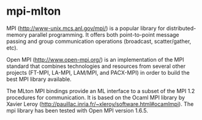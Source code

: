 mpi-mlton
======


MPI (http://www-unix.mcs.anl.gov/mpi/) is a popular library for
distributed-memory parallel programming. It offers both point-to-point
message passing and group communication operations (broadcast,
scatter/gather, etc).

Open MPI (http://www.open-mpi.org/) is an implementation of the MPI
standard that combines technologies and resources from several other
projects (FT-MPI, LA-MPI, LAM/MPI, and PACX-MPI) in order to build the
best MPI library available.

The MLton MPI bindings provide an ML interface to a subset of the MPI
1.2 procedures for communication.  It is based on the Ocaml MPI
library by Xavier Leroy
(http://pauillac.inria.fr/~xleroy/software.html#ocamlmpi). The mpi
library has been tested with Open MPI version 1.6.5.
